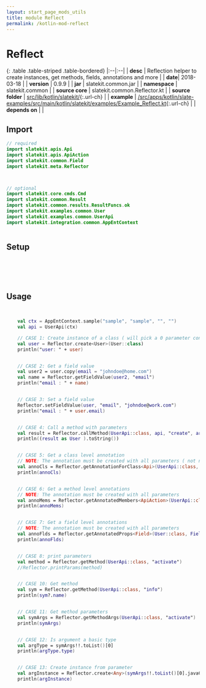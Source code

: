 ```yaml
---
layout: start_page_mods_utils
title: module Reflect
permalink: /kotlin-mod-reflect
---
```


# Reflect

{: .table .table-striped .table-bordered}
|:--|:--|
| **desc** | Reflection helper to create instances, get methods, fields, annotations and more | 
| **date**| 2018-03-18 |
| **version** | 0.9.9  |
| **jar** | slatekit.common.jar  |
| **namespace** | slatekit.common  |
| **source core** | slatekit.common.Reflector.kt  |
| **source folder** | [src/lib/kotlin/slatekit/](https://github.com/code-helix/slatekit/tree/master/src/lib/kotlin/slatekit/){:.url-ch}  |
| **example** | [/src/apps/kotlin/slate-examples/src/main/kotlin/slatekit/examples/Example_Reflect.kt](https://github.com/code-helix/slatekit/tree/master/src/lib/kotlin/slatekit-examples/src/main/kotlin/slatekit/examples/Example_Reflect.kt){:.url-ch} |
| **depends on** |   |

## Import
```kotlin 
// required 
import slatekit.apis.Api
import slatekit.apis.ApiAction
import slatekit.common.Field
import slatekit.meta.Reflector



// optional 
import slatekit.core.cmds.Cmd
import slatekit.common.Result
import slatekit.common.results.ResultFuncs.ok
import slatekit.examples.common.User
import slatekit.examples.common.UserApi
import slatekit.integration.common.AppEntContext



```

## Setup
```kotlin



    

```

## Usage
```kotlin


    val ctx = AppEntContext.sample("sample", "sample", "", "")
    val api = UserApi(ctx)

    // CASE 1: Create instance of a class ( will pick a 0 parameter constructor )
    val user = Reflector.create<User>(User::class)
    println("user: " + user)


    // CASE 2: Get a field value
    val user2 = user.copy(email = "johndoe@home.com")
    val name = Reflector.getFieldValue(user2, "email")
    println("email : " + name)


    // CASE 3: Set a field value
    Reflector.setFieldValue(user, "email", "johndoe@work.com")
    println("email : " + user.email)


    // CASE 4: Call a method with parameters
    val result = Reflector.callMethod(UserApi::class, api, "create", arrayOf("superman@metro.com", "super", "man", true, 35))
    println((result as User ).toString())


    // CASE 5: Get a class level annotation
    // NOTE: The annotation must be created with all parameters ( not named parameters )
    val annoCls = Reflector.getAnnotationForClass<Api>(UserApi::class, Api::class)
    println(annoCls)


    // CASE 6: Get a method level annotations
    // NOTE: The annotation must be created with all parameters
    val annoMems = Reflector.getAnnotatedMembers<ApiAction>(UserApi::class, ApiAction::class)
    println(annoMems)


    // CASE 7: Get a field level annotations
    // NOTE: The annotation must be created with all parameters
    val annoFlds = Reflector.getAnnotatedProps<Field>(User::class, Field::class)
    println(annoFlds)


    // CASE 8: print parameters
    val method = Reflector.getMethod(UserApi::class, "activate")
    //Reflector.printParams(method)


    // CASE 10: Get method
    val sym = Reflector.getMethod(UserApi::class, "info")
    println(sym?.name)


    // CASE 11: Get method parameters
    val symArgs = Reflector.getMethodArgs(UserApi::class, "activate")
    println(symArgs)


    // CASE 12: Is argument a basic type
    val argType = symArgs!!.toList()[0]
    println(argType.type)


    // CASE 13: Create instance from parameter
    val argInstance = Reflector.create<Any>(symArgs!!.toList()[0].javaClass.kotlin)
    println(argInstance)
    

```

